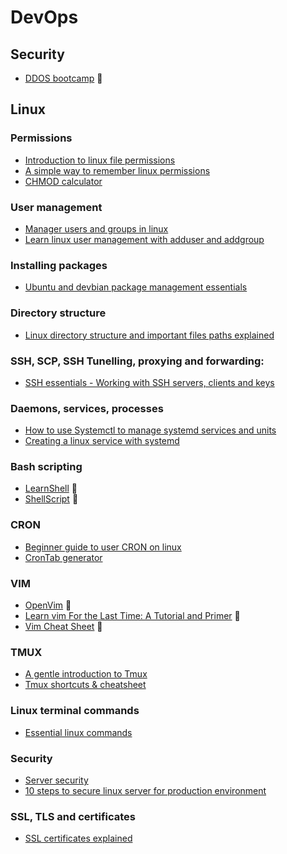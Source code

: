# DevOps

## Security
- [DDOS bootcamp](https://www.ddosbootcamp.com/) 🔶

## Linux

### Permissions
- [Introduction to linux file permissions](https://www.booleanworld.com/introduction-linux-file-permissions/)
- [A simple way to remember linux permissions](https://marcyes.com/2018/0208-a-simple-way-to-remember-linux-permissions/)
- [CHMOD calculator](https://chmod-calculator.com/)

### User management
- [Manager users and groups in linux](https://www.tecmint.com/manage-users-and-groups-in-linux/)
- [Learn linux user management with adduser and addgroup](https://www.patchesoft.com/learn-linux-user-management-with-adduser-usermod-and-addgroup)

### Installing packages
- [Ubuntu and devbian package management essentials](https://www.digitalocean.com/community/tutorials/ubuntu-and-debian-package-management-essentials)

### Directory structure
- [Linux directory structure and important files paths explained](https://www.tecmint.com/linux-directory-structure-and-important-files-paths-explained/)

### SSH, SCP, SSH Tunelling, proxying and forwarding:
- [SSH essentials - Working with SSH servers, clients and keys](https://www.digitalocean.com/community/tutorials/ssh-essentials-working-with-ssh-servers-clients-and-keys)

### Daemons, services, processes
- [How to use Systemctl to manage systemd services and units](https://www.digitalocean.com/community/tutorials/how-to-use-systemctl-to-manage-systemd-services-and-units)
- [Creating a linux service with systemd](https://medium.com/@benmorel/creating-a-linux-service-with-systemd-611b5c8b91d6)

### Bash scripting
- [LearnShell](https://www.learnshell.org/) 🔶
- [ShellScript](https://www.shellscript.sh/) 🔶

### CRON
- [Beginner guide to user CRON on linux](https://www.maketecheasier.com/beginner-guide-use-cron-linux/)
- [CronTab generator](https://crontab-generator.org/)

### VIM
- [OpenVim](https://www.openvim.com/) 🔶
- [Learn vim For the Last Time: A Tutorial and Primer](https://danielmiessler.com/study/vim/) 🔶
- [Vim Cheat Sheet](https://vim.rtorr.com/) 🔶

### TMUX
- [A gentle introduction to Tmux](https://hackernoon.com/a-gentle-introduction-to-tmux-8d784c404340)
- [Tmux shortcuts & cheatsheet](https://gist.github.com/MohamedAlaa/2961058)

### Linux terminal commands
- [Essential linux commands](https://beebom.com/essential-linux-commands/)

### Security
- [Server security](https://www.process.st/server-security/)
- [10 steps to secure linux server for production environment](https://medium.com/viithiisys/10-steps-to-secure-linux-server-for-production-environment-a135109a57c5)

### SSL, TLS and certificates
- [SSL certificates explained](http://www.steves-internet-guide.com/ssl-certificates-explained/)